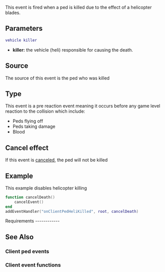 This event is fired when a ped is killed due to the effect of a helicopter blades.

Parameters
----------

``` lua
vehicle killer
```

-   **killer:** the vehicle (heli) responsible for causing the death.

Source
------

The source of this event is the ped who was killed

Type
----

This event is a pre reaction event meaning it occurs before any game level reaction to the collision which include:

-   Peds flying off
-   Peds taking damage
-   Blood

Cancel effect
-------------

If this event is [canceled](/Event_system#Canceling.md "wikilink"), the ped will not be killed

Example
-------

<section class="client" name="Client" show="true">
This example disables helicopter killing

``` lua
function cancelDeath()
    cancelEvent()
end
addEventHandler("onClientPedHeliKilled", root, cancelDeath)
```

</section>
Requirements
------------

See Also
--------

### Client ped events

### Client event functions
